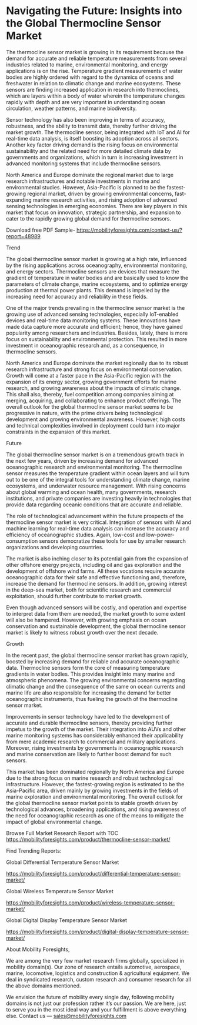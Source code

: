 # Navigating the Future: Insights into the Global Thermocline Sensor Market
The thermocline sensor market is growing in its requirement because the demand for accurate and reliable temperature measurements from several industries related to marine, environmental monitoring, and energy applications is on the rise. Temperature gradient measurements of water bodies are highly ordered with regard to the dynamics of oceans and freshwater in relation to climatic change and marine ecosystems. These sensors are finding increased application in research into thermoclines, which are layers within a body of water wherein the temperature changes rapidly with depth and are very important in understanding ocean circulation, weather patterns, and marine biodiversity.

Sensor technology has also been improving in terms of accuracy, robustness, and the ability to transmit data, thereby further driving the market growth. The thermocline sensor, being integrated with IoT and AI for real-time data analysis, is itself boosting its adoption across all sectors. Another key factor driving demand is the rising focus on environmental sustainability and the related need for more detailed climate data by governments and organizations, which in turn is increasing investment in advanced monitoring systems that include thermocline sensors.

North America and Europe dominate the regional market due to large research infrastructures and notable investments in marine and environmental studies. However, Asia-Pacific is planned to be the fastest-growing regional market, driven by growing environmental concerns, fast-expanding marine research activities, and rising adoption of advanced sensing technologies in emerging economies. There are key players in this market that focus on innovation, strategic partnership, and expansion to cater to the rapidly growing global demand for thermocline sensors.

Download free PDF Sample- https://mobilityforesights.com/contact-us/?report=48989

Trend

The global thermocline sensor market is growing at a high rate, influenced by the rising applications across oceanography, environmental monitoring, and energy sectors. Thermocline sensors are devices that measure the gradient of temperature in water bodies and are basically used to know the parameters of climate change, marine ecosystems, and to optimize energy production at thermal power plants. This demand is impelled by the increasing need for accuracy and reliability in these fields.

One of the major trends prevailing in the thermocline sensor market is the growing use of advanced sensing technologies, especially IoT-enabled devices and real-time data monitoring systems. These innovations have made data capture more accurate and efficient; hence, they have gained popularity among researchers and industries. Besides, lately, there is more focus on sustainability and environmental protection. This resulted in more investment in oceanographic research and, as a consequence, in thermocline sensors.

North America and Europe dominate the market regionally due to its robust research infrastructure and strong focus on environmental conservation. Growth will come at a faster pace in the Asia-Pacific region with the expansion of its energy sector, growing government efforts for marine research, and growing awareness about the impacts of climatic change. This shall also, thereby, fuel competition among companies aiming at merging, acquiring, and collaborating to enhance product offerings. The overall outlook for the global thermocline sensor market seems to be progressive in nature, with the prime drivers being technological development and growing environmental awareness. However, high costs and technical complexities involved in deployment could turn into major constraints in the expansion of this market.

Future

The global thermocline sensor market is on a tremendous growth track in the next few years, driven by increasing demand for advanced oceanographic research and environmental monitoring. The thermocline sensor measures the temperature gradient within ocean layers and will turn out to be one of the integral tools for understanding climate change, marine ecosystems, and underwater resource management. With rising concerns about global warming and ocean health, many governments, research institutions, and private companies are investing heavily in technologies that provide data regarding oceanic conditions that are accurate and reliable.

The role of technological advancement within the future prospects of the thermocline sensor market is very critical. Integration of sensors with AI and machine learning for real-time data analysis can increase the accuracy and efficiency of oceanographic studies. Again, low-cost and low-power-consumption sensors democratize these tools for use by smaller research organizations and developing countries.

The market is also inching closer to its potential gain from the expansion of other offshore energy projects, including oil and gas exploration and the development of offshore wind farms. All these vocations require accurate oceanographic data for their safe and effective functioning and, therefore, increase the demand for thermocline sensors. In addition, growing interest in the deep-sea market, both for scientific research and commercial exploitation, should further contribute to market growth.

Even though advanced sensors will be costly, and operation and expertise to interpret data from them are needed, the market growth to some extent will also be hampered. However, with growing emphasis on ocean conservation and sustainable development, the global thermocline sensor market is likely to witness robust growth over the next decade.

Growth

In the recent past, the global thermocline sensor market has grown rapidly, boosted by increasing demand for reliable and accurate oceanographic data. Thermocline sensors form the core of measuring temperature gradients in water bodies. This provides insight into many marine and atmospheric phenomena. The growing environmental concerns regarding climatic change and the consequence of the same on ocean currents and marine life are also responsible for increasing the demand for better oceanographic instruments, thus fueling the growth of the thermocline sensor market.

Improvements in sensor technology have led to the development of accurate and durable thermocline sensors, thereby providing further impetus to the growth of the market. Their integration into AUVs and other marine monitoring systems has considerably enhanced their applicability from mere academic research to commercial and military applications. Moreover, rising investments by governments in oceanographic research and marine conservation are likely to further boost demand for such sensors.

This market has been dominated regionally by North America and Europe due to the strong focus on marine research and robust technological infrastructure. However, the fastest-growing region is estimated to be the Asia-Pacific area, driven mainly by growing investments in the fields of marine exploration and environmental monitoring. The overall outlook for the global thermocline sensor market points to stable growth driven by technological advances, broadening applications, and rising awareness of the need for oceanographic research as one of the means to mitigate the impact of global environmental change.

Browse Full Market Research Report with TOC https://mobilityforesights.com/product/thermocline-sensor-market/

Find Trending Reports:

Global Differential Temperature Sensor Market

https://mobilityforesights.com/product/differential-temperature-sensor-market/

Global Wireless Temperature Sensor Market

https://mobilityforesights.com/product/wireless-temperature-sensor-market/

Global Digital Display Temperature Sensor Market

https://mobilityforesights.com/product/digital-display-temperature-sensor-market/

About Mobility Foresights,

We are among the very few market research firms globally, specialized in mobility domain(s). Our zone of research entails automotive, aerospace, marine, locomotive, logistics and construction & agricultural equipment. We deal in syndicated research, custom research and consumer research for all the above domains mentioned.

We envision the future of mobility every single day, following mobility domains is not just our profession rather it’s our passion. We are here, just to serve you in the most ideal way and your fulfillment is above everything else. Contact us — sales@mobilityforesights.com
